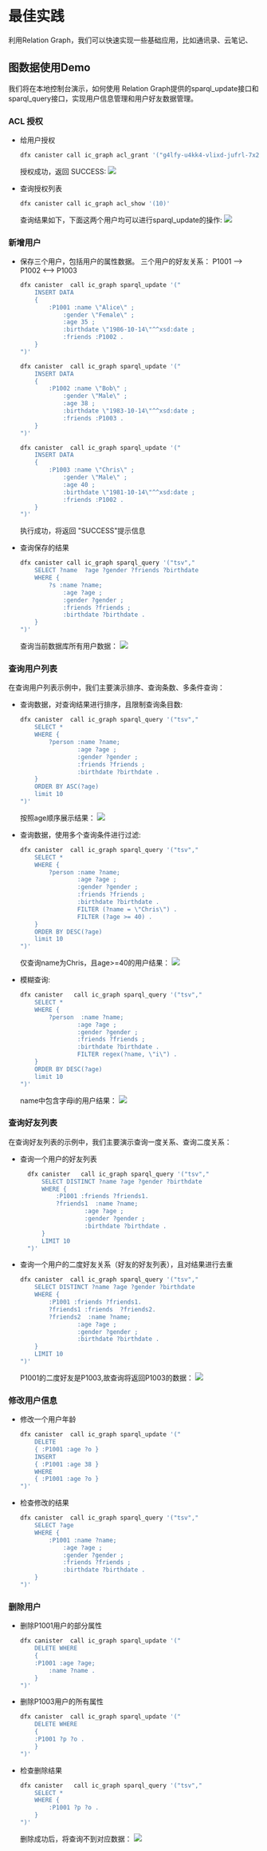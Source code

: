#  最佳实践

利用Relation Graph，我们可以快速实现一些基础应用，比如通讯录、云笔记、

## 图数据使用Demo


我们将在本地控制台演示，如何使用 Relation Graph提供的sparql_update接口和sparql_query接口，实现用户信息管理和用户好友数据管理。

### ACL 授权

+ 给用户授权
    ```sh
    dfx canister call ic_graph acl_grant '("g4lfy-u4kk4-vlixd-jufrl-7x2ro-myhu2-ptpz3-lx4vu-u5ruj-ohwvl-hqe","user")'

    ```
    授权成功，返回 SUCCESS:
    ![](../../images/2022-03-30-10-47-52.png)

+ 查询授权列表
    ```sh
    dfx canister call ic_graph acl_show '(10)'

    ```
    查询结果如下，下面这两个用户均可以进行sparql_update的操作:
    ![](../../images/2022-03-30-10-50-35.png)



### 新增用户

+ 保存三个用户，包括用户的属性数据。 三个用户的好友关系： P1001 --> P1002 <--> P1003
    ```sh
    dfx canister  call ic_graph sparql_update '("  
        INSERT DATA
        { 
            :P1001 :name \"Alice\" ;
                :gender \"Female\" ;
                :age 35 ;
                :birthdate \"1986-10-14\"^^xsd:date ;
                :friends :P1002 .
        }
    ")'

    dfx canister  call ic_graph sparql_update '("  
        INSERT DATA
        { 
            :P1002 :name \"Bob\" ;
                :gender \"Male\" ;
                :age 38 ;
                :birthdate \"1983-10-14\"^^xsd:date ;
                :friends :P1003 .
        }
    ")'

    dfx canister  call ic_graph sparql_update '("  
        INSERT DATA
        { 
            :P1003 :name \"Chris\" ;
                :gender \"Male\" ;
                :age 40 ;
                :birthdate \"1981-10-14\"^^xsd:date ;
                :friends :P1002 .
        }
    ")'

    ```
    执行成功，将返回 "SUCCESS"提示信息

+ 查询保存的结果

    ~~~sh
    dfx canister call ic_graph sparql_query '("tsv","
        SELECT ?name  ?age ?gender ?friends ?birthdate
        WHERE {
            ?s :name ?name;
                :age ?age ;
                :gender ?gender ;
                :friends ?friends ;
                :birthdate ?birthdate .
        } 
    ")'
    ~~~
    查询当前数据库所有用户数据：
    ![](../../images/2022-03-28-19-24-28.png)

### 查询用户列表

在查询用户列表示例中，我们主要演示排序、查询条数、多条件查询：

+ 查询数据，对查询结果进行排序，且限制查询条目数:
    ```sh
    dfx canister  call ic_graph sparql_query '("tsv","
        SELECT *
        WHERE {
            ?person :name ?name;
                    :age ?age ;
                    :gender ?gender ;
                    :friends ?friends ;
                    :birthdate ?birthdate .
        } 
        ORDER BY ASC(?age)
        limit 10
    ")'
    ```
    按照age顺序展示结果：
    ![](../../images/2022-03-28-19-25-47.png)

+ 查询数据，使用多个查询条件进行过滤:
    ```sh
    dfx canister  call ic_graph sparql_query '("tsv","
        SELECT *
        WHERE {
            ?person :name ?name;
                    :age ?age ;
                    :gender ?gender ;
                    :friends ?friends ;
                    :birthdate ?birthdate .
                    FILTER (?name = \"Chris\") .
                    FILTER (?age >= 40) .
        } 
        ORDER BY DESC(?age)
        limit 10
    ")'
    ```
    仅查询name为Chris，且age>=40的用户结果：
    ![](../../images/2022-03-28-19-26-34.png)

+ 模糊查询:
    ```sh
    dfx canister   call ic_graph sparql_query '("tsv","
        SELECT *
        WHERE {
            ?person  :name ?name;
                    :age ?age ;
                    :gender ?gender ;
                    :friends ?friends ;
                    :birthdate ?birthdate .
                    FILTER regex(?name, \"i\") .
        } 
        ORDER BY DESC(?age)
        limit 10
    ")'
    ```
    name中包含字母i的用户结果：
    ![](../../images/2022-03-28-19-27-11.png)


### 查询好友列表

在查询好友列表的示例中，我们主要演示查询一度关系、查询二度关系：

+ 查询一个用户的好友列表

  ~~~sh
    dfx canister   call ic_graph sparql_query '("tsv","
        SELECT DISTINCT ?name ?age ?gender ?birthdate
        WHERE {
            :P1001 :friends ?friends1.
            ?friends1  :name ?name;
                    :age ?age ;
                    :gender ?gender ;
                    :birthdate ?birthdate .
        }
        LIMIT 10
    ")'
  ~~~

+ 查询一个用户的二度好友关系（好友的好友列表），且对结果进行去重

    ~~~sh
    dfx canister  call ic_graph sparql_query '("tsv","
        SELECT DISTINCT ?name ?age ?gender ?birthdate
        WHERE {
            :P1001 :friends ?friends1.
            ?friends1 :friends  ?friends2.
            ?friends2  :name ?name;
                    :age ?age ;
                    :gender ?gender ;
                    :birthdate ?birthdate .
        }
        LIMIT 10
    ")'
    ~~~
    P1001的二度好友是P1003,故查询将返回P1003的数据：
    ![](../../images/2022-03-28-19-14-07.png)



### 修改用户信息

+ 修改一个用户年龄

    ```sh
    dfx canister  call ic_graph sparql_update '("  
        DELETE
        { :P1001 :age ?o }
        INSERT
        { :P1001 :age 38 }
        WHERE
        { :P1001 :age ?o }
    ")'
    ```

+ 检查修改的结果

    ~~~sh
    dfx canister  call ic_graph sparql_query '("tsv","
        SELECT ?age
        WHERE {
            :P1001 :name ?name;
                :age ?age ;
                :gender ?gender ;
                :friends ?friends ;
                :birthdate ?birthdate .
        } 
    ")'
    ~~~

### 删除用户

+ 删除P1001用户的部分属性
    ```sh
    dfx canister  call ic_graph sparql_update '("
        DELETE WHERE
        {
        :P1001 :age ?age;
            :name ?name .
        }
    ")'
    ```

+ 删除P1003用户的所有属性
    ```sh
    dfx canister  call ic_graph sparql_update '("  
        DELETE WHERE
        {
        :P1001 ?p ?o .
        }
    ")'
    ```



+ 检查删除结果
    ```sh
    dfx canister   call ic_graph sparql_query '("tsv","
        SELECT *
        WHERE { 
            :P1001 ?p ?o .
        }
    ")'
    ```
    删除成功后，将查询不到对应数据：
    ![](../../images/2022-03-28-19-12-51.png)


